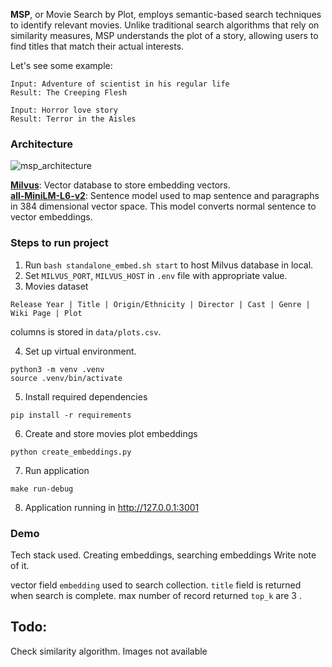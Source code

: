 **MSP**, or Movie Search by Plot, employs semantic-based search techniques to identify relevant movies. Unlike traditional search algorithms that rely on similarity measures, MSP understands the plot of a story, allowing users to find titles that match their actual interests.

Let's see some example:
```
Input: Adventure of scientist in his regular life
Result: The Creeping Flesh

Input: Horror love story
Result: Terror in the Aisles
```

### Architecture
![msp_architecture](https://github.com/shivamarora1/msp/assets/28146775/9066f40a-09aa-49ea-9751-2dffbc03dfce)

[**Milvus**](https://milvus.io/): Vector database to store embedding vectors. <br>
[**all-MiniLM-L6-v2**](https://huggingface.co/sentence-transformers/all-MiniLM-L6-v2): Sentence model used to map sentence and paragraphs in 384 dimensional vector space. This model converts normal sentence to vector embeddings.

### Steps to run project
1. Run `bash standalone_embed.sh start` to host Milvus database in local.
2. Set `MILVUS_PORT`, `MILVUS_HOST` in `.env` file with appropriate value.
3. Movies dataset
```
Release Year | Title | Origin/Ethnicity | Director | Cast | Genre | Wiki Page | Plot
```
columns is stored in `data/plots.csv`.

4. Set up virtual environment.
```
python3 -m venv .venv
source .venv/bin/activate
```
5. Install required dependencies
```
pip install -r requirements
```
6. Create and store movies plot embeddings
```
python create_embeddings.py
``` 
7. Run application
```
make run-debug
```
8. Application running in http://127.0.0.1:3001


### Demo


Tech stack used.
Creating embeddings, searching embeddings
Write note of it.

vector field `embedding` used to search collection. `title` field is returned when search is complete.
max number of record returned `top_k` are 3 .

## Todo:
Check similarity algorithm.
Images not available

